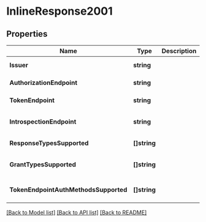 # InlineResponse2001

## Properties
Name | Type | Description | Notes
------------ | ------------- | ------------- | -------------
**Issuer** | **string** |  | [default to null]
**AuthorizationEndpoint** | **string** |  | [default to null]
**TokenEndpoint** | **string** |  | [default to null]
**IntrospectionEndpoint** | **string** |  | [optional] [default to null]
**ResponseTypesSupported** | **[]string** |  | [default to null]
**GrantTypesSupported** | **[]string** |  | [optional] [default to null]
**TokenEndpointAuthMethodsSupported** | **[]string** |  | [optional] [default to null]

[[Back to Model list]](../README.md#documentation-for-models) [[Back to API list]](../README.md#documentation-for-api-endpoints) [[Back to README]](../README.md)

